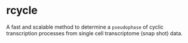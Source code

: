 # rcycle

A fast and scalable method to determine a `pseudophase` of cyclic transcription processes from single cell transcriptome (snap shot) data.
